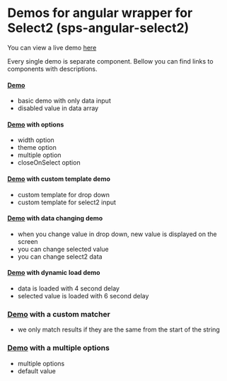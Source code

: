 # Demos for angular wrapper for Select2 (sps-angular-select2)

You can view a live demo [here](https://JakeFreeberg.github.io/sps-angular-select2-demo)

Every single demo is separate component. Bellow you can find links to components with descriptions.

#### [Demo](https://github.com/JakeFreeberg/sps-angular-select2-demo/tree/master/src/app/demos/basic)
- basic demo with only data input
- disabled value in data array

#### [Demo](https://github.com/JakeFreeberg/sps-angular-select2-demo/tree/master/src/app/demos/options) with options
- width option
- theme option
- multiple option
- closeOnSelect option

#### [Demo](https://github.com/JakeFreeberg/sps-angular-select2-demo/tree/master/src/app/demos/template) with custom template demo
- custom template for drop down
- custom template for select2 input

#### [Demo](https://github.com/JakeFreeberg/sps-angular-select2-demo/tree/master/src/app/demos/change) with data changing demo
- when you change value in drop down, new value is displayed on the screen
- you can change selected value
- you can change select2 data

#### [Demo](https://github.com/JakeFreeberg/sps-angular-select2-demo/tree/master/src/app/demos/dynamic) with dynamic load demo
- data is loaded with 4 second delay
- selected value is loaded with 6 second delay

### [Demo](https://github.com/JakeFreeberg/sps-angular-select2-demo/tree/master/src/app/demos/matcher) with a custom matcher
- we only match results if they are the same from the start of the string

### [Demo](https://github.com/JakeFreeberg/sps-angular-select2-demo/tree/master/src/app/demos/multiple) with a multiple options
- multiple options
- default value

